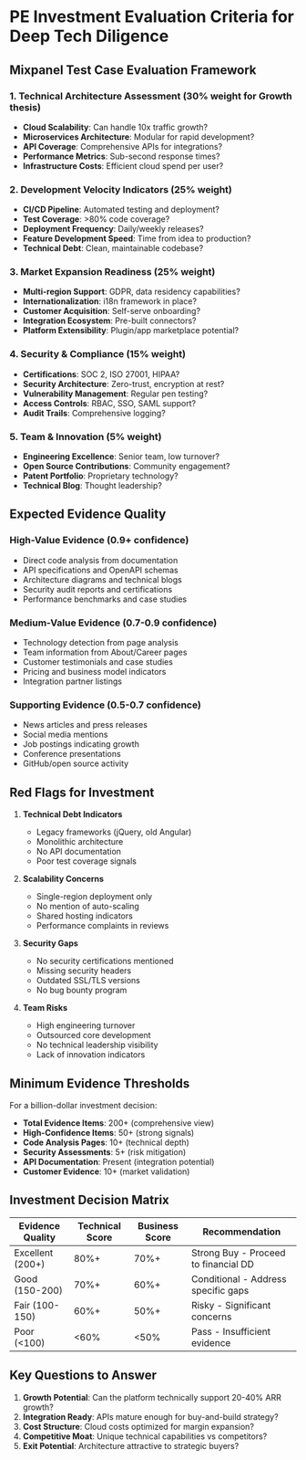 # PE Investment Evaluation Criteria for Deep Tech Diligence

## Mixpanel Test Case Evaluation Framework

### 1. Technical Architecture Assessment (30% weight for Growth thesis)
- **Cloud Scalability**: Can handle 10x traffic growth?
- **Microservices Architecture**: Modular for rapid development?
- **API Coverage**: Comprehensive APIs for integrations?
- **Performance Metrics**: Sub-second response times?
- **Infrastructure Costs**: Efficient cloud spend per user?

### 2. Development Velocity Indicators (25% weight)
- **CI/CD Pipeline**: Automated testing and deployment?
- **Test Coverage**: >80% code coverage?
- **Deployment Frequency**: Daily/weekly releases?
- **Feature Development Speed**: Time from idea to production?
- **Technical Debt**: Clean, maintainable codebase?

### 3. Market Expansion Readiness (25% weight)
- **Multi-region Support**: GDPR, data residency capabilities?
- **Internationalization**: i18n framework in place?
- **Customer Acquisition**: Self-serve onboarding?
- **Integration Ecosystem**: Pre-built connectors?
- **Platform Extensibility**: Plugin/app marketplace potential?

### 4. Security & Compliance (15% weight)
- **Certifications**: SOC 2, ISO 27001, HIPAA?
- **Security Architecture**: Zero-trust, encryption at rest?
- **Vulnerability Management**: Regular pen testing?
- **Access Controls**: RBAC, SSO, SAML support?
- **Audit Trails**: Comprehensive logging?

### 5. Team & Innovation (5% weight)
- **Engineering Excellence**: Senior team, low turnover?
- **Open Source Contributions**: Community engagement?
- **Patent Portfolio**: Proprietary technology?
- **Technical Blog**: Thought leadership?

## Expected Evidence Quality

### High-Value Evidence (0.9+ confidence)
- Direct code analysis from documentation
- API specifications and OpenAPI schemas
- Architecture diagrams and technical blogs
- Security audit reports and certifications
- Performance benchmarks and case studies

### Medium-Value Evidence (0.7-0.9 confidence)
- Technology detection from page analysis
- Team information from About/Career pages
- Customer testimonials and case studies
- Pricing and business model indicators
- Integration partner listings

### Supporting Evidence (0.5-0.7 confidence)
- News articles and press releases
- Social media mentions
- Job postings indicating growth
- Conference presentations
- GitHub/open source activity

## Red Flags for Investment

1. **Technical Debt Indicators**
   - Legacy frameworks (jQuery, old Angular)
   - Monolithic architecture
   - No API documentation
   - Poor test coverage signals

2. **Scalability Concerns**
   - Single-region deployment only
   - No mention of auto-scaling
   - Shared hosting indicators
   - Performance complaints in reviews

3. **Security Gaps**
   - No security certifications mentioned
   - Missing security headers
   - Outdated SSL/TLS versions
   - No bug bounty program

4. **Team Risks**
   - High engineering turnover
   - Outsourced core development
   - No technical leadership visibility
   - Lack of innovation indicators

## Minimum Evidence Thresholds

For a billion-dollar investment decision:

- **Total Evidence Items**: 200+ (comprehensive view)
- **High-Confidence Items**: 50+ (strong signals)
- **Code Analysis Pages**: 10+ (technical depth)
- **Security Assessments**: 5+ (risk mitigation)
- **API Documentation**: Present (integration potential)
- **Customer Evidence**: 10+ (market validation)

## Investment Decision Matrix

| Evidence Quality | Technical Score | Business Score | Recommendation |
|-----------------|-----------------|----------------|----------------|
| Excellent (200+) | 80%+ | 70%+ | Strong Buy - Proceed to financial DD |
| Good (150-200) | 70%+ | 60%+ | Conditional - Address specific gaps |
| Fair (100-150) | 60%+ | 50%+ | Risky - Significant concerns |
| Poor (<100) | <60% | <50% | Pass - Insufficient evidence |

## Key Questions to Answer

1. **Growth Potential**: Can the platform technically support 20-40% ARR growth?
2. **Integration Ready**: APIs mature enough for buy-and-build strategy?
3. **Cost Structure**: Cloud costs optimized for margin expansion?
4. **Competitive Moat**: Unique technical capabilities vs competitors?
5. **Exit Potential**: Architecture attractive to strategic buyers?